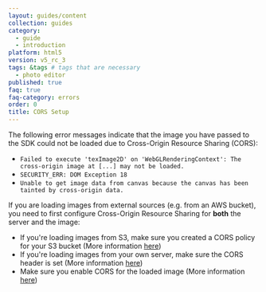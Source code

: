 ```yaml
---
layout: guides/content
collection: guides
category:
  - guide
  - introduction
platform: html5
version: v5_rc_3
tags: &tags # tags that are necessary
  - photo editor
published: true
faq: true
faq-category: errors
order: 0
title: CORS Setup
---
```


The following error messages indicate that the image you have passed to the SDK could not be loaded
due to Cross-Origin Resource Sharing (CORS):

* `Failed to execute 'texImage2D' on 'WebGLRenderingContext': The cross-origin image at [...] may not be loaded.`
* `SECURITY_ERR: DOM Exception 18`
* `Unable to get image data from canvas because the canvas has been tainted by cross-origin data.`

If you are loading images from external sources (e.g. from an AWS bucket), you need to first configure Cross-Origin Resource Sharing for __both__ the server and the image:

* If you're loading images from S3, make sure you created a CORS policy for your S3 bucket (More information [here](http://docs.aws.amazon.com/AmazonS3/latest/dev/cors.html))
* If you're loading images from your own server, make sure the CORS header is set (More information [here](http://enable-cors.org/server.html))
* Make sure you enable CORS for the loaded image (More information [here](http://blog.chromium.org/2011/07/using-cross-domain-images-in-webgl-and.html))
